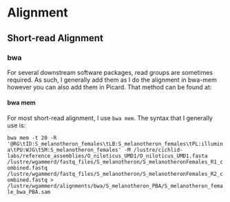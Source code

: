 # Alignment

## Short-read Alignment

### bwa

For several downstream software packages, read groups are sometimes required. As such, I generally add them as I do the alignment in bwa-mem however you can also add them in Picard. That method can be found at:

#### bwa mem

For most short-read alignment, I use `bwa mem`. The syntax that I generally use is:

`bwa mem -t 20 -R '@RG\tID:S_melanotheron_females\tLB:S_melanotheron_females\tPL:illumina\tPU:WJG\tSM:S_melanotheron_females' -M /lustre/cichlid-labs/reference_assemblies/O_niloticus_UMD1/O_niloticus_UMD1.fasta /lustre/wgammerd/fastq_files/S_melanotheron/S_melanotheronFemales_R1_combined.fastq /lustre/wgammerd/fastq_files/S_melanotheron/S_melanotheronFemales_R2_combined.fastq > /lustre/wgammerd/alignments/bwa/S_melanotheron_PBA/S_melanotheron_female_bwa_PBA.sam`

